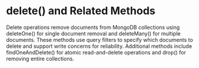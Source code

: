 # delete() and Related Methods

Delete operations remove documents from MongoDB collections using deleteOne() for single document removal and deleteMany() for multiple documents. These methods use query filters to specify which documents to delete and support write concerns for reliability. Additional methods include findOneAndDelete() for atomic read-and-delete operations and drop() for removing entire collections.